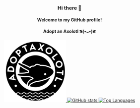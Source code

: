 
<div align="center">

<h3>Hi there 👋</h3>

<h4>Welcome to my GitHub profile!</h4>

<!--
**edgarrmondragon/edgarrmondragon** is a ✨ _special_ ✨ repository because its `README.md` (this file) appears on your GitHub profile.

Here are some ideas to get you started:

- 🔭 I’m currently working on ...
- 🌱 I’m currently learning ...
- 👯 I’m looking to collaborate on ...
- 🤔 I’m looking for help with ...
- 💬 Ask me about ...
- 📫 How to reach me: ...
- 😄 Pronouns: ...
- ⚡ Fun fact: ...
-->

<h4>Adopt an Axolotl ᓬ(•ᴗ•)ᕒ</h4>

<a href="https://www.ib.unam.mx/ib/adopta-axolotl/">
    <img src="img/Logo-Adoptaxolotl.png" alt="Adopt an Axolotl" width="200">
</a>

<a href="https://github.com/edgarrmondragon">
    <img src="https://github-readme-stats.vercel.app/api?username=edgarrmondragon&theme=dark&show_icons=true" alt="GitHub stats">
</a>

<a href="https://github.com/edgarrmondragon">
    <img src="https://github-readme-stats.vercel.app/api/top-langs/?username=edgarrmondragon&hide=TeX&layout=compact&theme=dark" alt="Top Languages">
</a>

</div>
